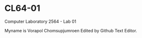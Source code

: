 # CL64-01
Computer Laboratory 2564 - Lab 01

Myname is Vorapol Chomsupjumroen
Edited by Github Text Editor.
